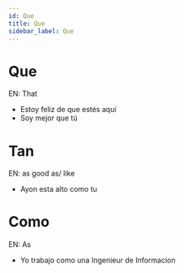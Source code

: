 ```yaml
---
id: Que
title: Que
sidebar_label: Que
---
```


# Que

EN: That

- Estoy feliz de que estés aquí
- Soy mejor que tú

# Tan

EN: as good as/ like

- Ayon esta alto como tu

# Como

EN: As

- Yo trabajo como una Ingenieur de Informacion

